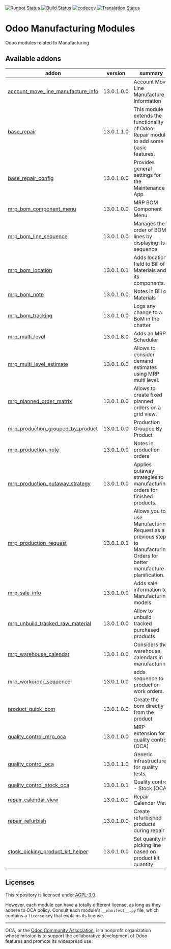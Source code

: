 [![Runbot Status](https://runbot.odoo-community.org/runbot/badge/flat/129/13.0.svg)](https://runbot.odoo-community.org/runbot/repo/github-com-oca-manufacture-129)
[![Build Status](https://travis-ci.com/OCA/manufacture.svg?branch=13.0)](https://travis-ci.com/OCA/manufacture)
[![codecov](https://codecov.io/gh/OCA/manufacture/branch/13.0/graph/badge.svg)](https://codecov.io/gh/OCA/manufacture)
[![Translation Status](https://translation.odoo-community.org/widgets/manufacture-13-0/-/svg-badge.svg)](https://translation.odoo-community.org/engage/manufacture-13-0/?utm_source=widget)

<!-- /!\ do not modify above this line -->

# Odoo Manufacturing Modules

Odoo modules related to Manufacturing

<!-- /!\ do not modify below this line -->

<!-- prettier-ignore-start -->

[//]: # (addons)

Available addons
----------------
addon | version | summary
--- | --- | ---
[account_move_line_manufacture_info](account_move_line_manufacture_info/) | 13.0.1.0.0 | Account Move Line Manufacture Information
[base_repair](base_repair/) | 13.0.1.1.0 | This module extends the functionality of Odoo Repair module to add some basic features.
[base_repair_config](base_repair_config/) | 13.0.1.0.0 | Provides general settings for the Maintenance App
[mrp_bom_component_menu](mrp_bom_component_menu/) | 13.0.1.0.0 | MRP BOM Component Menu
[mrp_bom_line_sequence](mrp_bom_line_sequence/) | 13.0.1.0.0 | Manages the order of BOM lines by displaying its sequence
[mrp_bom_location](mrp_bom_location/) | 13.0.1.0.1 | Adds location field to Bill of Materials and its components.
[mrp_bom_note](mrp_bom_note/) | 13.0.1.0.0 | Notes in Bill of Materials
[mrp_bom_tracking](mrp_bom_tracking/) | 13.0.1.0.0 | Logs any change to a BoM in the chatter
[mrp_multi_level](mrp_multi_level/) | 13.0.1.8.0 | Adds an MRP Scheduler
[mrp_multi_level_estimate](mrp_multi_level_estimate/) | 13.0.1.0.0 | Allows to consider demand estimates using MRP multi level.
[mrp_planned_order_matrix](mrp_planned_order_matrix/) | 13.0.1.0.0 | Allows to create fixed planned orders on a grid view.
[mrp_production_grouped_by_product](mrp_production_grouped_by_product/) | 13.0.1.0.0 | Production Grouped By Product
[mrp_production_note](mrp_production_note/) | 13.0.1.0.0 | Notes in production orders
[mrp_production_putaway_strategy](mrp_production_putaway_strategy/) | 13.0.1.0.0 | Applies putaway strategies to manufacturing orders for finished products.
[mrp_production_request](mrp_production_request/) | 13.0.1.0.1 | Allows you to use Manufacturing Request as a previous step to Manufacturing Orders for better manufacture planification.
[mrp_sale_info](mrp_sale_info/) | 13.0.1.0.0 | Adds sale information to Manufacturing models
[mrp_unbuild_tracked_raw_material](mrp_unbuild_tracked_raw_material/) | 13.0.1.0.0 | Allow to unbuild tracked purchased products
[mrp_warehouse_calendar](mrp_warehouse_calendar/) | 13.0.1.0.0 | Considers the warehouse calendars in manufacturing
[mrp_workorder_sequence](mrp_workorder_sequence/) | 13.0.1.0.0 | adds sequence to production work orders.
[product_quick_bom](product_quick_bom/) | 13.0.1.0.0 | Create the bom directly from the product
[quality_control_mrp_oca](quality_control_mrp_oca/) | 13.0.1.0.0 | MRP extension for quality control (OCA)
[quality_control_oca](quality_control_oca/) | 13.0.1.1.0 | Generic infrastructure for quality tests.
[quality_control_stock_oca](quality_control_stock_oca/) | 13.0.1.0.1 | Quality control - Stock (OCA)
[repair_calendar_view](repair_calendar_view/) | 13.0.1.0.0 | Repair Calendar View
[repair_refurbish](repair_refurbish/) | 13.0.1.0.0 | Create refurbished products during repair
[stock_picking_product_kit_helper](stock_picking_product_kit_helper/) | 13.0.1.0.0 | Set quanity in picking line based on product kit quantity

[//]: # (end addons)

<!-- prettier-ignore-end -->

## Licenses

This repository is licensed under [AGPL-3.0](LICENSE).

However, each module can have a totally different license, as long as they adhere to OCA
policy. Consult each module's `__manifest__.py` file, which contains a `license` key
that explains its license.

----

OCA, or the [Odoo Community Association](http://odoo-community.org/), is a nonprofit
organization whose mission is to support the collaborative development of Odoo features
and promote its widespread use.
